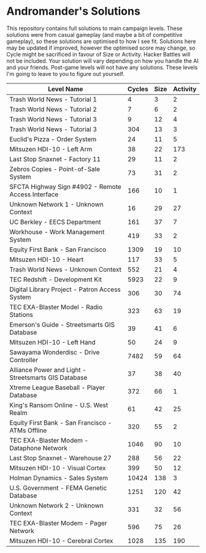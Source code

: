 # Andromander's Solutions
This repository contains full solutions to main campaign levels. These solutions were from casual gameplay (and maybe a bit of competitive gameplay), so these solutions are optimised to how I see fit. Solutions here may be updated if improved, however the optimised score may change, so Cycle might be sacrificed in favour of Size or Activity.
Hacker Battles will not be included. Your solution will vary depending on how you handle the AI and your friends.
Post-game levels will not have any solutions. These levels I'm going to leave to you to figure out yourself.

| Level Name | Cycles | Size | Activity |
| --- | --- | --- | --- |
| Trash World News - Tutorial 1 | 4 | 3 | 2 |
| Trash World News - Tutorial 2 | 7 | 6 | 2 |
| Trash World News - Tutorial 3 | 9 | 12 | 4 |
| Trash World News - Tutorial 3 | 304 | 13 | 3 |
| Euclid's Pizza - Order System | 24 | 11 | 5 |
| Mitsuzen HDI-10 - Left Arm | 38 | 22 | 173 |
| Last Stop Snaxnet - Factory 11 | 29 | 11 | 2 |
| Zebros Copies - Point-of-Sale System | 73 | 31 | 2 |
| SFCTA Highway Sign #4902 - Remote Access Interface | 166 | 10 | 1 |
| Unknown Network 1 - Unknown Context | 16 | 29 | 27 |
| UC Berkley - EECS Department | 161 | 37 | 7 |
| Workhouse - Work Management System | 419 | 33 | 2 |
| Equity First Bank - San Francisco | 1309 | 19 | 10 |
| Mitsuzen HDI-10 - Heart | 117 | 33 | 5 |
| Trash World News - Unknown Context | 552  | 21 | 4 |
| TEC Redshift - Development Kit | 5923 | 22 | 9 |
| Digital Library Project - Patron Access System | 306 | 30 | 74 |
| TEC EXA-Blaster Model - Radio Stations | 323 | 63 | 19 |
| Emerson's Guide - Streetsmarts GIS Database | 39 | 41 | 6 |
| Mitsuzen HDI-10 - Left Hand | 50 | 24 | 9 |
| Sawayama Wonderdisc - Drive Controller | 7482  | 59 | 64 |
| Alliance Power and Light - Streetsmarts GIS Database | 37 | 38 | 40 |
| Xtreme League Baseball - Player Database | 372 | 66 | 1 |
| King's Ransom Online - U.S. West Realm | 61 | 42 | 25 |
| Equity First Bank - San Francisco - ATMs Offline | 320 | 55 | 2 |
| TEC EXA-Blaster Modem - Dataphone Network | 1046 | 90 | 10 |
| Last Stop Snaxnet - Warehouse 27 | 288 | 56 | 22 |
| Mitsuzen HDI-10 - Visual Cortex | 399 | 50 | 12 |
| Holman Dynamics - Sales System | 10424 | 138 | 3 |
| U.S. Government - FEMA Genetic Database | 1251 | 120 | 42 |
| Unknown Network 2 - Unknown Context | 331 | 32 | 56 |
| TEC EXA-Blaster Modem - Pager Network | 596 | 75 | 26 |
| Mitsuzen HDI-10 - Cerebral Cortex | 1028 | 135 | 190 |

